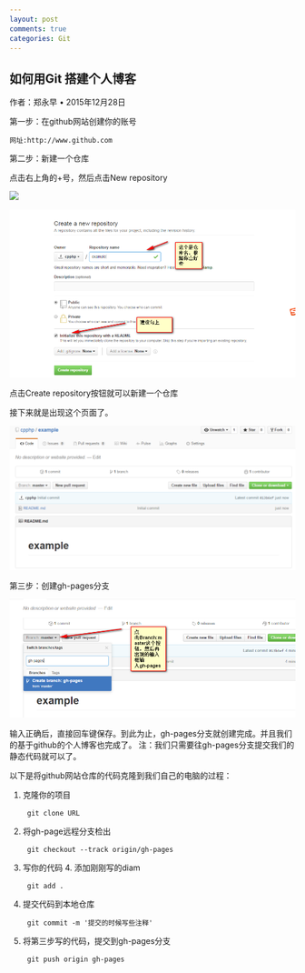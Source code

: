 ```yaml
---
layout: post
comments: true
categories: Git
---
```


## 如何用Git 搭建个人博客

作者：郑永早 • 2015年12月28日

第一步：在github网站创建你的账号

	网址:http://www.github.com

第二步：新建一个仓库

点击右上角的+号，然后点击New repository

![]({'img/1.png'})

![](./img/2.png)

点击Create repository按钮就可以新建一个仓库

接下来就是出现这个页面了。

![](./img/3.png)

第三步：创建gh-pages分支

![](./img/4.png)

输入正确后，直接回车键保存。到此为止，gh-pages分支就创建完成。并且我们的基于github的个人博客也完成了。
注：我们只需要往gh-pages分支提交我们的静态代码就可以了。

以下是将github网站仓库的代码克隆到我们自己的电脑的过程：

1. 克隆你的项目

		git clone URL

2. 将gh-page远程分支检出

		git checkout --track origin/gh-pages

3. 写你的代码 4. 添加刚刚写的diam

		git add .

5. 提交代码到本地仓库

		git commit -m '提交的时候写些注释'

6. 将第三步写的代码，提交到gh-pages分支

		git push origin gh-pages


